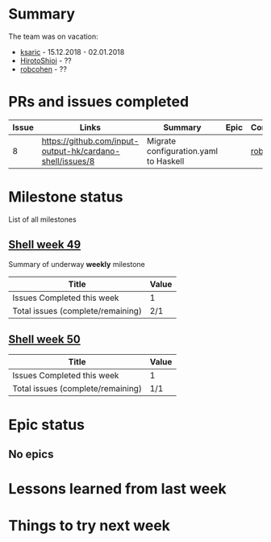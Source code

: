 # Summary

The team was on vacation:
* [ksaric](https://github.com/ksaric)           - 15.12.2018 - 02.01.2018
* [HirotoShioi](https://github.com/HirotoShioi) - ??
* [robcohen](https://github.com/robcohen)       - ??


# PRs and issues completed

| Issue | Links                                                       | Summary                                                            | Epic | Contributors      | Started    | Finished   | Comments      |
|-------|-------------------------------------------------------------|--------------------------------------------------------------------|------|-------------------|------------|------------|---------------|
|   8   | https://github.com/input-output-hk/cardano-shell/issues/8   | Migrate configuration.yaml to Haskell |  | [robcohen](https://github.com/robcohen) |  |  | Fix CI, then review |

# Milestone status

List of all milestones

## [Shell week 49](https://github.com/input-output-hk/cardano-shell/milestone/1) 

Summary of underway **weekly** milestone

| Title                             | Value      |
|-----------------------------------|------------|
| Issues Completed this week        | 1          |
| Total issues (complete/remaining) | 2/1        |

## [Shell week 50](https://github.com/input-output-hk/cardano-shell/milestone/2) 

| Title                             | Value      |
|-----------------------------------|------------|
| Issues Completed this week        | 1          |
| Total issues (complete/remaining) | 1/1        |

# Epic status

## No epics

# Lessons learned from last week

# Things to try next week

